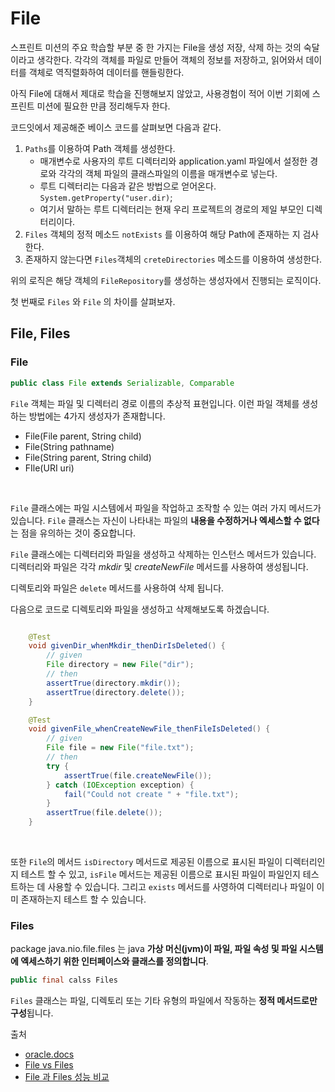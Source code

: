 # File
스프린트 미션의 주요 학습할 부분 중 한 가지는 File을 생성 저장, 삭제 하는 것의 숙달이라고 생각한다.
각각의 객체를 파일로 만들어 객체의 정보를 저장하고, 읽어와서 데이터를 객체로 역직렬화하여 데이터를 핸들링한다.

아직 File에 대해서 제대로 학습을 진행해보지 않았고, 사용경험이 적어 이번 기회에 스프린트 미션에 필요한 만큼 정리해두자 한다.

코드잇에서 제공해준 베이스 코드를 살펴보면 다음과 같다.

1. `Paths`를 이용하여 Path 객체를 생성한다.
    - 매개변수로 사용자의 루트 디렉터리와 application.yaml 파일에서 설정한 경로와 각각의 객체 파일의 클래스파일의 이름을 매개변수로 넣는다.
    - 루트 디렉터리는 다음과 같은 방법으로 얻어온다. `System.getProperty("user.dir)`;
    - 여기서 말하는 루트 디렉터리는 현재 우리 프로젝트의 경로의 제일 부모인 디렉터리이다.
2. `Files` 객체의 정적 메소드 `notExists` 를 이용하여 해당 Path에 존재하는 지 검사한다.
3. 존재하지 않는다면 `Files`객체의 `creteDirectories` 메소드를 이용하여 생성한다.

위의 로직은 해당 객체의 `FileRepository`를 생성하는 생성자에서 진행되는 로직이다.

첫 번째로 `Files` 와 `File` 의 차이를 살펴보자.

## File, Files

### File
```java
public class File extends Serializable, Comparable
```
`File` 객체는 파일 및 디렉터리 경로 이름의 추상적 표현입니다. 이런 파일 객체를 생성하는 방법에는 4가지 생성자가 존재합니다.
- File(File parent, String child)
- File(String pathname)
- File(String parent, String child)
- FIle(URI uri)


<br/>

`File` 클래스에는 파일 시스템에서 파일을 작업하고 조작할 수 있는 여러 가지 메서드가 있습니다. 
`File` 클래스는 자신이 나타내는 파일의 **내용을 수정하거나 엑세스할 수 없다**는 점을 유의하는 것이 중요합니다.

`File` 클래스에는 디렉터리와 파일을 생성하고 삭제하는 인스턴스 메서드가 있습니다. 디렉터리와 파일은 각각
_mkdir_ 및 _createNewFile_ 메서드를 사용하여 생성됩니다.

디렉토리와 파일은 `delete` 메서드를 사용하여 삭제 됩니다.


다음으로 코드로 디렉토리와 파일을 생성하고 삭제해보도록 하겠습니다.
```java

    @Test
    void givenDir_whenMkdir_thenDirIsDeleted() {
        // given
        File directory = new File("dir");
        // then
        assertTrue(directory.mkdir());
        assertTrue(directory.delete());
    }

    @Test
    void givenFile_whenCreateNewFile_thenFileIsDeleted() {
        // given
        File file = new File("file.txt");
        // then
        try {
            assertTrue(file.createNewFile());
        } catch (IOException exception) {
            fail("Could not create " + "file.txt");
        }
        assertTrue(file.delete());
    }
```

<br/>

또한 `File`의 메서드 `isDirectory` 메서드로 제공된 이름으로 표시된 파일이 디렉터리인지 테스트 할 수 있고,
`isFile` 메서드는 제공된 이름으로 표시된 파일이 파일인지 테스트하는 데 사용할 수 있습니다. 그리고 `exists` 메서드를 사영하여
디렉터리나 파일이 이미 존재하는지 테스트 할 수 있습니다.

### Files
package java.nio.file.files 는 java **가상 머신(jvm)이 파일, 파일 속성 및 파일 시스템에 엑세스하기 위한 인터페이스와 클래스를
정의합니다**. 
```java
public final calss Files
```
`Files` 클래스는 파일, 디렉토리 또는 기타 유형의 파일에서 작동하는 **정적 메서드로만 구성**됩니다. 


출처
- [oracle.docs](https://docs.oracle.com/javase/7/docs/api/java/io/File.html)
- [File vs Files](https://velog.io/@ejjang2030/Stackoverflow-%EB%A6%AC%EB%B7%B0-java.io.File-%ED%81%B4%EB%9E%98%EC%8A%A4%EC%99%80-java.nio.Files-%ED%81%B4%EB%9E%98%EC%8A%A4)
- [File 과 Files 성능 비교](https://taes-k.github.io/2021/01/06/java-nio/)
